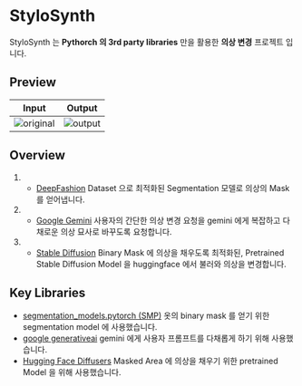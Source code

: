 # StyloSynth

StyloSynth 는 **Pythorch 의 3rd party libraries** 만을 활용한 
**의상 변경** 프로젝트 입니다.
## Preview
|Input|Output|
|------|---|
|![original](https://github.com/user-attachments/assets/8c3d8899-f58d-47e9-ad5e-c14691febc2f)|![output](https://github.com/user-attachments/assets/03584e99-f24e-417d-a12a-7df569d0f4ad)|


## Overview

1. - [DeepFashion](https://mmlab.ie.cuhk.edu.hk/projects/DeepFashion.html) Dataset 으로 최적화된
Segmentation 모델로 의상의 Mask를 얻어냅니다.


2. - [Google Gemini](https://gemini.google.com/) 사용자의 간단한 의상 변경 요청을 gemini 에게 복잡하고 다채로운 의상 묘사로 바꾸도록 요청합니다.

3. - [Stable Diffusion](https://huggingface.co/stabilityai/stable-diffusion-2-inpainting) Binary Mask 에 의상을 채우도록 최적화된,
Pretrained Stable Diffusion Model 을 huggingface 에서 불러와 의상을 변경합니다.


## Key Libraries

- [segmentation_models.pytorch (SMP)](https://github.com/qubvel/segmentation_models.pytorch)
  옷의 binary mask 를 얻기 위한 segmentation model 에 사용했습니다.
- [google generativeai](https://ai.google.dev/gemini-api/docs/models?hl=ko)
  gemini 에게 사용자 프롬프트를 다채롭게 하기 위해 사용했습니다.
- [Hugging Face Diffusers](https://github.com/huggingface/diffusers)
  Masked Area 에 의상을 채우기 위한 pretrained Model 을 위해 사용했습니다.
